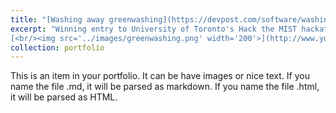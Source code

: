 ```yaml
---
title: "[Washing away greenwashing](https://devpost.com/software/washing-away-greenwashing)"
excerpt: "Winning entry to University of Toronto's Hack the MIST hackathon using NLP to compare the climate claims of corporations
[<br/><img src='../images/greenwashing.png' width='200'>](http://www.youtube.com/watch?v=axcZArAuShQ)"
collection: portfolio
---
```


This is an item in your portfolio. It can be have images or nice text. If you name the file .md, it will be parsed as markdown. If you name the file .html, it will be parsed as HTML. 
